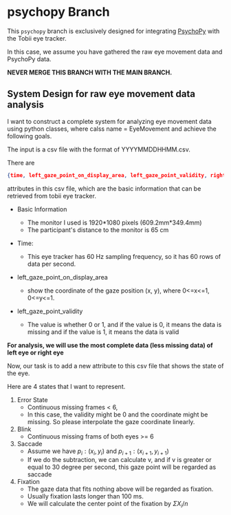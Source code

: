 # psychopy Branch

This `psychopy` branch is exclusively designed for integrating [PsychoPy](https://www.psychopy.org/) with the Tobii eye tracker.

In this case, we assume you have gathered the raw eye movement data and PsychoPy data.

**NEVER MERGE THIS BRANCH WITH THE MAIN BRANCH.**

## System Design for raw eye movement data analysis

I want to construct a complete system for analyzing eye movement data using python classes, where calss name = EyeMovement and achieve the following goals.

The input is a csv file with the format of YYYYMMDDHHMM.csv.

There are 

```json
{time, left_gaze_point_on_display_area, left_gaze_point_validity, right_gaze_point_on_display_area, right_gaze_point_validity, left_pupil_diameter, left_pupil_validity, right_pupil_diameter, right_pupil_validity}
```

attributes in this csv file, which are the basic information that can be retrieved from tobii eye tracker.

- Basic Information
  - The monitor I used is 1920*1080 pixels (609.2mm\*349.4mm) 
  - The participant's distance to the monitor is 65 cm

- Time:
  - This eye tracker has 60 Hz sampling frequency, so it has 60 rows of data per second.
- left_gaze_point_on_display_area
  - show the coordinate of the gaze position (x, y), where 0<=x<=1, 0<=y<=1.
- left_gaze_point_validity
  - The value is whether 0 or 1, and if the value is 0, it means the data is missing and if the value is 1, it means the data is valid

**For analysis, we will use the most complete data (less missing data) of left eye or right eye**



Now, our task is to add a new attribute to this csv file that shows the state of the eye.

Here are 4 states that I want to represent.

1. Error State
   - Continuous missing frames < 6,
   - In this case, the validity might be 0 and the coordinate might be missing. So please interpolate the gaze coordinate linearly. 
2. Blink
   - Continuous missing frams of both eyes >= 6
3. Saccade
   - Assume we have $p_i:(x_i, y_i)$ and $p_{i+1}:(x_{i+1}, y_{i+1})$
   - If we do the subtraction, we can calculate v, and if v is greater or equal to 30 degree per second, this gaze point will be regarded as saccade
4. Fixation
   - The gaze data that fits nothing above will be regarded as fixation.
   - Usually fixation lasts longer than 100 ms.
   - We will calculate the center point of the fixation by $\Sigma {X_i/n}$

